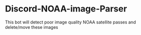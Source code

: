 # Discord-NOAA-image-Parser
This bot will detect poor image quality NOAA satellite passes and delete/move these images

